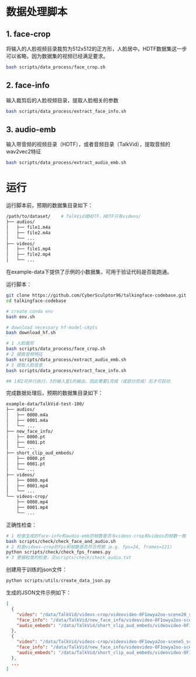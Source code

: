 # 数据处理脚本

## 1. face-crop

将输入的人脸视频目录裁剪为512x512的正方形，人脸居中。HDTF数据集这一步可以省略，因为数据集的视频已经满足要求。

```bash
bash scripts/data_process/face_crop.sh 
```

## 2. face-info

输入裁剪后的人脸视频目录，提取人脸相关的参数

```bash
bash scripts/data_process/extract_face_info.sh
```

## 3. audio-emb

输入带音频的视频目录（HDTF），或者音频目录（TalkVid），提取音频的wav2vec2特征

```bash
bash scripts/data_process/extract_audio_emb.sh 
```

# 运行

运行脚本前，预期的数据集目录如下：

```bash
/path/to/dataset/    # TalkVid或HDTF，HDTF只有videos/
├── audios/
│   ├── file1.m4a
│   ├── file2.m4a
│   └── ...
├── videos/
│   ├── file1.mp4
│   ├── file2.mp4
│   └── ...

```

在example-data下提供了示例的小数据集，可用于验证代码是否能跑通。

运行脚本：

```bash
git clone https://github.com/CyberSculptor96/talkingface-codebase.git
cd talkingface-codebase

# create conda env
bash env.sh

# download necessary hf-model-ckpts
bash download_hf.sh

# 1 人脸裁剪
bash scripts/data_process/face_crop.sh
# 2 提取音频特征
bash scripts/data_process/extract_audio_emb.sh
# 3 提取人脸信息
bash scripts/data_process/extract_face_info.sh

## 1和2可并行执行，3的输入是1的输出，因此需要1完成（或部分完成）后才可启动
```

完成数据处理后，预期的数据集目录如下：

```bash
example-data/TalkVid-test-100/
├── audios/
│   ├── 0000.m4a
│   ├── 0001.m4a
│   └── ...
├── new_face_info/
│   ├── 0000.pt
│   ├── 0001.pt
│   └── ...
├── short_clip_aud_embeds/
│   ├── 0000.pt
│   ├── 0001.pt
│   └── ...
├── videos/
│   ├── 0000.mp4
│   ├── 0001.mp4
│   └── ...
└── videos-crop/
    ├── 0000.mp4
    ├── 0001.mp4
    └── ...

```

正确性检查：

```bash
# 1 检查生成的face-info和audio-emb的帧数是否与videos-crop和videos的帧数一致
bash scripts/check/check_face_and_audio.sh
# 2 检查videos-crop的fps和帧数是否符合预期（e.g. fps=24, frames=121）
python scripts/check/check_fps_frames.py
# 3 更细粒度的检查，见scripts/check/check_audio.txt
```

创建用于训练的json文件：

```python
python scripts/utils/create_data_json.py
```

生成的JSON文件示例如下：

```json
[
  {
    "video": "/data/TalkVid/videos-crop/videovideo-0F1owya2oo-scene20_scene2.mp4",
    "face_info": "/data/TalkVid/new_face_info/videovideo-0F1owya2oo-scene20_scene2.pt",
    "audio_embeds": "/data/TalkVid/short_clip_aud_embeds/videovideo-0F1owya2oo-scene20_scene2.pt"
  },
  {
    "video": "/data/TalkVid/videos-crop/videovideo-0F1owya2oo-scene5_scene1.mp4",
    "face_info": "/data/TalkVid/new_face_info/videovideo-0F1owya2oo-scene5_scene1.pt",
    "audio_embeds": "/data/TalkVid/short_clip_aud_embeds/videovideo-0F1owya2oo-scene5_scene1.pt"
  },
  ...
]
```
